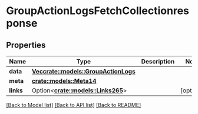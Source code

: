 # GroupActionLogsFetchCollectionresponse

## Properties

Name | Type | Description | Notes
------------ | ------------- | ------------- | -------------
**data** | [**Vec<crate::models::GroupActionLogs>**](groupActionLogs.md) |  | 
**meta** | [**crate::models::Meta14**](meta14.md) |  | 
**links** | Option<[**crate::models::Links265**](links265.md)> |  | [optional]

[[Back to Model list]](../README.md#documentation-for-models) [[Back to API list]](../README.md#documentation-for-api-endpoints) [[Back to README]](../README.md)


